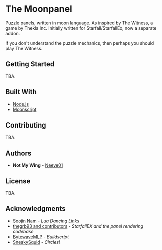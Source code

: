 # The Moonpanel

Puzzle panels, written in moon language. As inspired by The Witness, a game by Thekla Inc.
Initially written for Starfall/StarfallEx, now a separate addon.

If you don't understand the puzzle mechanics, then perhaps you should play The Witness.

## Getting Started

TBA.

## Built With

* [Node.js](https://nodejs.org/)
* [Moonscript](https://moonscript.org)

## Contributing

TBA.

## Authors

* **Not My Wing** - [Neeve01](https://github.com/Neeve01)

## License

TBA.

## Acknowledgments

* [Soojin Nam](https://github.com/sjnam/lua-dancing-links) - *Lua Dancing Links*
* [thegrb93 and contributors](https://github.com/thegrb93/StarfallEx/) - *StarfallEX and the panel rendering codebase*
* [BytewaveMLP](https://github.com/BytewaveMLP) - *Buildscript*
* [SneakySquid](https://github.com/Sneaky-Squid/Circles) - *Circles!*
